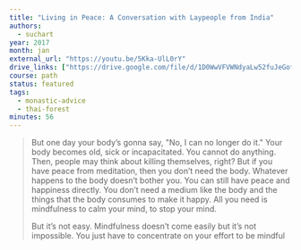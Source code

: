 ```yaml
---
title: "Living in Peace: A Conversation with Laypeople from India"
authors:
  - suchart
year: 2017
month: jan
external_url: "https://youtu.be/5Kka-UlL0rY"
drive_links: ["https://drive.google.com/file/d/1D0WwVFVWNdyaLw52fuJeGof_6nkCC76o/view?usp=drivesdk"]
course: path
status: featured
tags:
  - monastic-advice
  - thai-forest
minutes: 56
---
```


> But one day your body’s gonna say, "No, I can no longer do it."  Your body becomes old, sick or incapacitated.  You cannot do anything.  Then, people may think about killing themselves, right?  But if you have peace from meditation, then you don’t need the body. Whatever happens to the body doesn’t bother you. You can still have peace and happiness directly. You don’t need a medium like the body and the things that the body consumes to make it happy. All you need is mindfulness to calm your mind, to stop your mind.
> 
> But it’s not easy.  Mindfulness doesn’t come easily but it’s not impossible.  You just have to concentrate on your effort to be mindful

